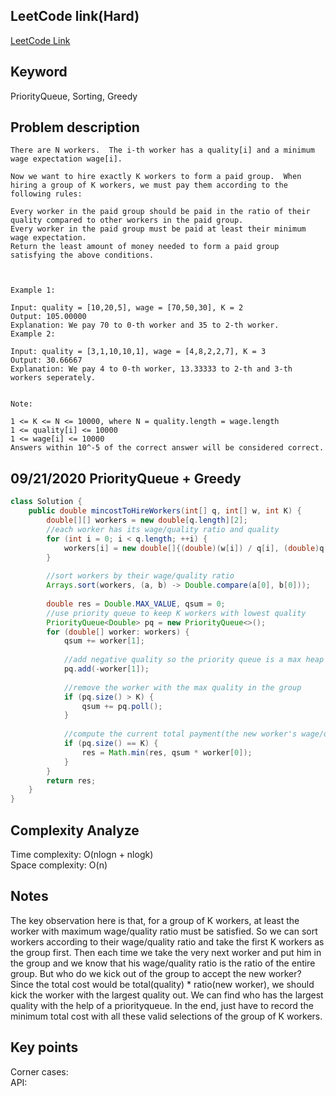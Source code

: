 ## LeetCode link(Hard)
[LeetCode Link](https://leetcode.com/problems/minimum-cost-to-hire-k-workers/)
 
## Keyword
PriorityQueue, Sorting, Greedy

## Problem description
```
There are N workers.  The i-th worker has a quality[i] and a minimum wage expectation wage[i].

Now we want to hire exactly K workers to form a paid group.  When hiring a group of K workers, we must pay them according to the following rules:

Every worker in the paid group should be paid in the ratio of their quality compared to other workers in the paid group.
Every worker in the paid group must be paid at least their minimum wage expectation.
Return the least amount of money needed to form a paid group satisfying the above conditions.

 

Example 1:

Input: quality = [10,20,5], wage = [70,50,30], K = 2
Output: 105.00000
Explanation: We pay 70 to 0-th worker and 35 to 2-th worker.
Example 2:

Input: quality = [3,1,10,10,1], wage = [4,8,2,2,7], K = 3
Output: 30.66667
Explanation: We pay 4 to 0-th worker, 13.33333 to 2-th and 3-th workers seperately. 
 

Note:

1 <= K <= N <= 10000, where N = quality.length = wage.length
1 <= quality[i] <= 10000
1 <= wage[i] <= 10000
Answers within 10^-5 of the correct answer will be considered correct.
```
## 09/21/2020 PriorityQueue + Greedy
```java
class Solution {
    public double mincostToHireWorkers(int[] q, int[] w, int K) {
        double[][] workers = new double[q.length][2];
        //each worker has its wage/quality ratio and quality
        for (int i = 0; i < q.length; ++i) {
            workers[i] = new double[]{(double)(w[i]) / q[i], (double)q[i]};
        }
        
        //sort workers by their wage/quality ratio
        Arrays.sort(workers, (a, b) -> Double.compare(a[0], b[0]));
        
        double res = Double.MAX_VALUE, qsum = 0;
        //use priority queue to keep K workers with lowest quality
        PriorityQueue<Double> pq = new PriorityQueue<>();
        for (double[] worker: workers) {
            qsum += worker[1];
            
            //add negative quality so the priority queue is a max heap
            pq.add(-worker[1]);
            
            //remove the worker with the max quality in the group
            if (pq.size() > K) {
                qsum += pq.poll();
            }
            
            //compute the current total payment(the new worker's wage/quality ratio is the largest and it will overwrite everyone else's)
            if (pq.size() == K) {
                res = Math.min(res, qsum * worker[0]);
            }
        }
        return res;
    }
}
```

## Complexity Analyze
Time complexity: O(nlogn + nlogk)  
Space complexity: O(n)

## Notes
The key observation here is that, for a group of K workers, at least the worker with maximum wage/quality ratio must be satisfied. So we can sort workers according to their wage/quality ratio and take the first K workers as the group first. Then each time we take the very next worker and put him in the group and we know that his wage/quality ratio is the ratio of the entire group. But who do we kick out of the group to accept the new worker? Since the total cost would be total(quality) * ratio(new worker), we should kick the worker with the largest quality out. We can find who has the largest quality with the help of a priorityqueue. In the end, just have to record the minimum total cost with all these valid selections of the group of K workers.  

## Key points
Corner cases:   
API: